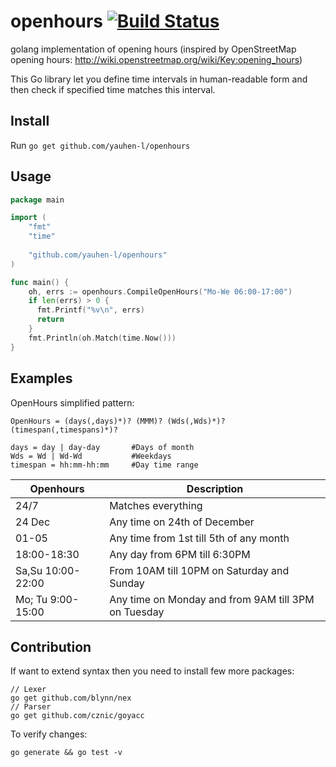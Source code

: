 # openhours [![Build Status](https://github.com/yauhen-l/openhours/workflows/CI/badge.svg)](https://github.com/yauhen-l/openhours/actions)
golang implementation of opening hours (inspired by OpenStreetMap opening hours: http://wiki.openstreetmap.org/wiki/Key:opening_hours)

This Go library let you define time intervals in human-readable form and then check if specified time matches this interval.

## Install

Run `go get github.com/yauhen-l/openhours`

## Usage

```go
package main

import (
    "fmt"
    "time"
    
    "github.com/yauhen-l/openhours"
)

func main() {
	oh, errs := openhours.CompileOpenHours("Mo-We 06:00-17:00")
	if len(errs) > 0 {
	  fmt.Printf("%v\n", errs)
	  return
	}
	fmt.Println(oh.Match(time.Now()))
}
```
## Examples
OpenHours simplified pattern:
```
OpenHours = (days(,days)*)? (MMM)? (Wds(,Wds)*)? (timespan(,timespans)*)?

days = day | day-day       #Days of month
Wds = Wd | Wd-Wd           #Weekdays
timespan = hh:mm-hh:mm     #Day time range
```
Openhours           |Description
--------------------|-----------
24/7                |Matches everything
24 Dec              |Any time on 24th of December
01-05               |Any time from 1st till 5th of any month
18:00-18:30         |Any day from 6PM till 6:30PM
Sa,Su 10:00-22:00   |From 10AM till 10PM on Saturday and Sunday
Mo; Tu 9:00-15:00   |Any time on Monday and from 9AM till 3PM on Tuesday

## Contribution

If want to extend syntax then you need to install few more packages:
```
// Lexer
go get github.com/blynn/nex
// Parser
go get github.com/cznic/goyacc
```

To verify changes:
```
go generate && go test -v
```

